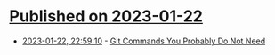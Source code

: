 # [Published on 2023-01-22](index.md)

* [2023-01-22, 22:59:10](https://lobste.rs/s/58raub/git_commands_you_probably_do_not_need) - [Git Commands You Probably Do Not Need](https://myme.no/posts/2023-01-22-git-commands-you-do-not-need.html)

